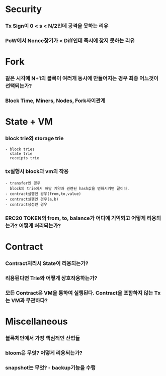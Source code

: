 # Security
### Tx Sign이 0 < s < N/2인데 공격을 못하는 리유
### PoW에서 Nonce찾기가 < Diff인데 즉시에 찾지 못하는 리유
# Fork
### 같은 시각에 N+1의 블록이 여러개 동시에 만들어지는 경우 최종 어느것이 선택되는가?
### Block Time, Miners, Nodes, Fork사이관계
# State + VM
### block trie와 storage trie
    - block tries
      state trie
      receipts trie
### tx실행시 block과 vm의 작용
    - transfer인 경우
      block의 trie에서 해당 계약과 관련된 hash값을 변화시키면 끝이다.
    - contract실행인 경우(from,to,value)
    - contract실행인 경우(a,b)
    - contract생성인 경우
### ERC20 TOKEN의 from, to, balance가 어디에 기억되고 어떻게 리용되는가? 어떻게 처리되는가?
# Contract
### Contract처리시 State이 리용되는가?
### 리용된다면 Trie와 어떻게 상호작용하는가?
### 모든 Contract은 VM을 통하여 실행된다. Contract을 포함하지 않는 Tx는 VM과 무관하다?
### 
# Miscellaneous      
### 블록체인에서 가장 핵심적인 산법들
### bloom은 무엇? 어떻게 리용되는가?
### snapshot는 무엇? - backup기능을 수행

